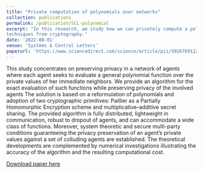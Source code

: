 ```yaml
---
title: "Private computation of polynomials over networks"
collection: publications
permalink: /publication/SCL-polynomial
excerpt: "In this research, we study how we can privately compute a polynomial of agents over a graph using 
techniques from cryptography."
date: '2022-08-01'
venue: 'Systems & Control Letters'
paperurl: 'https://www.sciencedirect.com/science/article/pii/S0167691122001001'
---
```




This study concentrates on preserving privacy in a network of agents where each agent seeks to evaluate a general polynomial function over the private values of her immediate neighbors.
 We provide an algorithm for the exact evaluation of such functions while preserving privacy of the involved agents
 The solution is based on a reformulation of polynomials and adoption of two cryptographic primitives: Paillier as a Partially Homomorphic Encryption scheme and multiplicative–additive secret sharing. 
The provided algorithm is fully distributed, lightweight in communication, robust to dropout of agents, and can accommodate a wide class of functions.
Moreover, system theoretic and secure multi-party conditions guaranteeing the privacy preservation of an agent’s private values against a set of colluding agents are established. 
The theoretical developments are complemented by numerical investigations illustrating the accuracy of the algorithm and the resulting computational cost.


[Download paper here](https://www.sciencedirect.com/science/article/pii/S0167691122001001)

